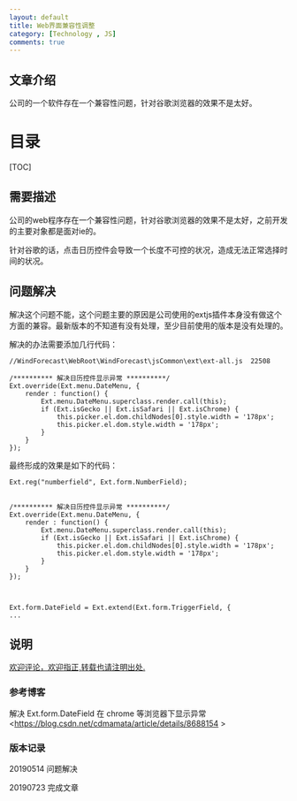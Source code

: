 ```yaml
---
layout: default
title: Web界面兼容性调整
category: [Technology , JS]
comments: true
---
```


## 文章介绍
公司的一个软件存在一个兼容性问题，针对谷歌浏览器的效果不是太好。






# 目录

[TOC]








## 需要描述 
公司的web程序存在一个兼容性问题，针对谷歌浏览器的效果不是太好，之前开发的主要对象都是面对ie的。

针对谷歌的话，点击日历控件会导致一个长度不可控的状况，造成无法正常选择时间的状况。



## 问题解决

解决这个问题不能，这个问题主要的原因是公司使用的extjs插件本身没有做这个方面的兼容。最新版本的不知道有没有处理，至少目前使用的版本是没有处理的。

解决的办法需要添加几行代码：
```
//WindForecast\WebRoot\WindForecast\jsCommon\ext\ext-all.js  22508

/********** 解决日历控件显示异常 **********/
Ext.override(Ext.menu.DateMenu, {
	render : function() {
		Ext.menu.DateMenu.superclass.render.call(this);
		if (Ext.isGecko || Ext.isSafari || Ext.isChrome) {
			this.picker.el.dom.childNodes[0].style.width = '178px';
			this.picker.el.dom.style.width = '178px';
		}
	}
});
```

最终形成的效果是如下的代码：
```
Ext.reg("numberfield", Ext.form.NumberField);


/********** 解决日历控件显示异常 **********/
Ext.override(Ext.menu.DateMenu, {
	render : function() {
		Ext.menu.DateMenu.superclass.render.call(this);
		if (Ext.isGecko || Ext.isSafari || Ext.isChrome) {
			this.picker.el.dom.childNodes[0].style.width = '178px';
			this.picker.el.dom.style.width = '178px';
		}
	}
});



Ext.form.DateField = Ext.extend(Ext.form.TriggerField, {
...
```





## 说明

[欢迎评论，欢迎指正,转载也请注明出处.](https://wangkun19930608.github.io/technology/js/2019/05/14/company-web-date/ )


### 参考博客

解决 Ext.form.DateField 在 chrome 等浏览器下显示异常<https://blog.csdn.net/cdmamata/article/details/8688154 >

### 版本记录
20190514 问题解决

20190723 完成文章
